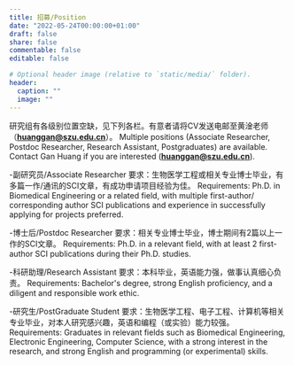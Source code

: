```yaml
---
title: 招募/Position
date: "2022-05-24T00:00:00+01:00"
draft: false
share: false
commentable: false
editable: false

# Optional header image (relative to `static/media/` folder).
header:
  caption: ""
  image: ""
---
```


研究组有各级别位置空缺，见下列各栏。有意者请将CV发送电邮至黄淦老师（**huanggan@szu.edu.cn**）。
Multiple positions (Associate Researcher, Postdoc Researcher, Research Assistant, Postgraduates) are available. Contact Gan Huang if you are interested (**huanggan@szu.edu.cn**).

-副研究员/Associate Researcher
要求：生物医学工程或相关专业博士毕业，有多篇一作/通讯的SCI文章，有成功申请项目经验为佳。
Requirements: Ph.D. in Biomedical Engineering or a related field, with multiple first-author/ corresponding author SCI publications and experience in successfully applying for projects preferred.

-博士后/Postdoc Researcher
要求：相关专业博士毕业，博士期间有2篇以上一作的SCI文章。
Requirements: Ph.D. in a relevant field, with at least 2 first-author SCI publications during their Ph.D. studies.

-科研助理/Research Assistant
要求：本科毕业，英语能力强，做事认真细心负责。
Requirements: Bachelor's degree, strong English proficiency, and a diligent and responsible work ethic.

-研究生/PostGraduate Student
要求：生物医学工程、电子工程、计算机等相关专业毕业，对本人研究感兴趣，英语和编程（或实验）能力较强。
Requirements: Graduates in relevant fields such as Biomedical Engineering, Electronic Engineering, Computer Science, with a strong interest in the research, and strong English and programming (or experimental) skills.
